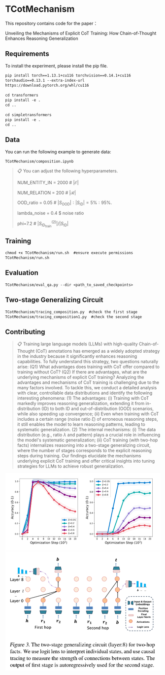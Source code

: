 # TCotMechanism

This repository contains code for the paper： 

Unveiling the Mechanisms of Explicit CoT Training: How Chain-of-Thought Enhances Reasoning Generalization

## Requirements

To install the experiment, please install the pip file. 

```setup
pip install torch==1.13.1+cu116 torchvision==0.14.1+cu116 torchaudio==0.13.1 --extra-index-url https://download.pytorch.org/whl/cu116

cd transformers
pip install -e .
cd ..

cd simpletransformers
pip install -e .
cd ..
```

## Data

You can run the following example  to generate data:

```data
TCotMechanism/composition.ipynb
```
>📋 You can adjust the following hyperparameters.
>
>NUM_ENTITY_IN = 2000  #  $|\mathcal{E}|$
>
>NUM_RELATION = 200  #  $|\mathcal{R}|$
>
>OOD_ratio = 0.05  # $|S_{\text{OOD}}|: |S_{\text{ID}}|=5\%:95\%$. 
>
>lambda_noise = 0.4 $ noise ratio
>
>phi=7.2  # $|S_{\text{ID}_{\text{train}}}^{(2)}|/|S_{\text{ID}}|$

## Training

```train example
chmod +x TCotMechanism/run.sh  #ensure execute permissions
TCotMechanism/run.sh
```

## Evaluation

```test example
TCotMechanism/eval_qa.py --dir <path_to_saved_checkpoints>
```

##  Two-stage Generalizing Circuit

```test example
TCotMechanism/tracing_composition.py  #check the first stage
TCotMechanism/tracing_composition1.py  #check the second stage
```

## Contributing

>📋  Training large language models (LLMs) with high-quality Chain-of-Thought (CoT) annotations has emerged as a widely adopted strategy in the industry because it significantly enhances reasoning capabilities. To fully understand this strategy, two questions naturally arise: (Q1) What advantages does training with CoT offer compared to training without CoT? (Q2) If there are advantages, what are the underlying mechanisms of explicit CoT training? Analyzing the advantages and mechanisms of CoT training is challenging due to the many factors involved. To tackle this, we conduct a detailed analysis with clear, controllable data distributions and identify the following interesting phenomena:  (1) The advantages:  (i) Training with CoT markedly improves reasoning generalization, extending it from in-distribution (ID) to both ID and out-of-distribution (OOD) scenarios, while also speeding up convergence; (ii) Even when training with CoT includes a certain range (noise ratio $\xi$) of erroneous reasoning steps, it still enables the model to learn reasoning patterns, leading to systematic generalization. (2) The internal mechanisms:  (i) The data distribution (e.g., ratio $\lambda$ and pattern) plays a crucial role in influencing the model's systematic generalization; (ii) CoT training (with two-hop facts) internalizes reasoning into a two-stage generalizing circuit, where the number of stages corresponds to the explicit reasoning steps during training. Our findings elucidate the mechanisms underlying explicit CoT training and offer critical insights into tuning strategies for LLMs to achieve robust generalization.

<img src="pics\noise_only_t.jpg" alt="ex1" style="zoom:72%;" />

<img src="pics\circuit.jpg" alt="results" style="zoom:85%;" />
